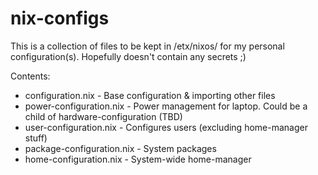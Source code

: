 # nix-configs

This is a collection of files to be kept in /etx/nixos/ for my personal configuration(s). Hopefully doesn't contain any secrets ;)

Contents:
* configuration.nix - Base configuration & importing other files
* power-configuration.nix - Power management for laptop. Could be a child of hardware-configuration (TBD)
* user-configuration.nix - Configures users (excluding home-manager stuff)
* package-configuration.nix - System packages
* home-configuration.nix - System-wide home-manager
